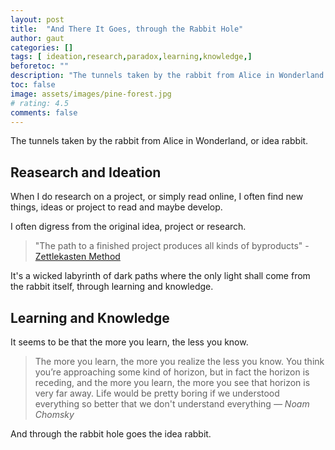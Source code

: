 ```yaml
---
layout: post
title:  "And There It Goes, through the Rabbit Hole"
author: gaut
categories: []
tags: [ ideation,research,paradox,learning,knowledge,]
beforetoc: ""
description: "The tunnels taken by the rabbit from Alice in Wonderland."
toc: false
image: assets/images/pine-forest.jpg
# rating: 4.5
comments: false
---
```


The tunnels taken by the rabbit from Alice in Wonderland, or idea rabbit.

## Reasearch and Ideation

When I do research on a project, or simply read online, I often find new things, ideas or project to read and maybe develop. 

I often digress from the original idea, project or research.

<!-- Which leads me to think there is a something common behind every project. Maybe an exit from the rabbit hole.-->


> "The path to a finished project produces all kinds of byproducts" - [Zettlekasten Method](https://zettelkasten.de/introduction/)


It's a wicked labyrinth of dark paths where the only light shall come from the rabbit itself, through learning and knowledge.

## Learning and Knowledge

It seems to be that the more you learn, the less you know.

> <span class="spoiler"> The more you learn, the more you realize the less you know. You think you’re approaching some kind of horizon, but in fact the horizon is receding, and the more you learn, the more you see that horizon is very far away. Life would be pretty boring if we understood everything so better that we don't understand everything </span><cite>— Noam Chomsky</cite> 

And through the rabbit hole goes the idea rabbit.

